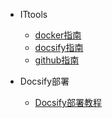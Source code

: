 <!-- _sidebar.md -->

* ITtools
  * [docker指南](/ITtools/docker.md) <!--注意这里是相对路径-->
  * [docsify指南](/ITtools/docsify.md)
  * [github指南](/ITtools/github.md)

* Docsify部署
  * [Docsify部署教程](/ProjectDocs/Docsify部署教程.md)

